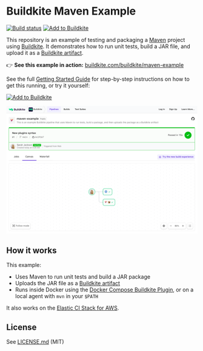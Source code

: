 # Buildkite Maven Example

[![Build status](https://badge.buildkite.com/a947f64837044296a1ea4394819872e0544a4647a3400e6634.svg?branch=main)](https://buildkite.com/buildkite/maven-example/builds/latest?branch=main)
[![Add to Buildkite](https://img.shields.io/badge/Add%20to%20Buildkite-14CC80)](https://buildkite.com/new)

This repository is an example of testing and packaging a [Maven](http://maven.apache.org) project using [Buildkite](https://buildkite.com).
It demonstrates how to run unit tests, build a JAR file, and upload it as a [Buildkite artifact](https://buildkite.com/docs/builds/artifacts).

👉 **See this example in action:** [buildkite.com/buildkite/maven-example](https://buildkite.com/buildkite/maven-example/builds/latest?branch=main)

See the full [Getting Started Guide](https://buildkite.com/docs/guides/getting-started) for step-by-step instructions on how to get this running, or try it yourself:

[![Add to Buildkite](https://buildkite.com/button.svg)](https://buildkite.com/new)

<a href="https://buildkite.com/buildkite/maven-example/builds/latest?branch=main">
  <img width="2400" alt="Screenshot of example pipeline build page" src=".buildkite/screenshot.png" />
</a>

<!-- docs:start -->

## How it works

This example:
- Uses Maven to run unit tests and build a JAR package
- Uploads the JAR file as a [Buildkite artifact](https://buildkite.com/docs/builds/artifacts)
- Runs inside Docker using the [Docker Compose Buildkite Plugin](https://github.com/buildkite-plugins/docker-compose-buildkite-plugin), or on a local agent with `mvn` in your `$PATH`

It also works on the [Elastic CI Stack for AWS](https://github.com/buildkite/elastic-ci-stack-for-aws).

<!-- docs:end -->

## License

See [LICENSE.md](LICENSE.md) (MIT)